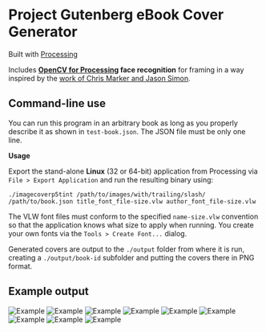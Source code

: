 Project Gutenberg eBook Cover Generator
================

Built with [Processing](http://processing.org)

Includes **[OpenCV for Processing](https://github.com/atduskgreg/opencv-processing) face recognition** for framing in a way inspired by the [work of Chris Marker and Jason Simon](http://www.lightindustry.org/simon_marker.jpg).

## Command-line use
You can run this program in an arbitrary book as long as you properly describe it as shown in `test-book.json`. The JSON file must be only one line.

**Usage**

Export the stand-alone **Linux** (32 or 64-bit) application from Processing via `File > Export Application` and run the resulting binary using:

`./imagecoverp5tint /path/to/images/with/trailing/slash/ /path/to/book.json title_font_file-size.vlw author_font_file-size.vlw`

The VLW font files must conform to the specified `name-size.vlw` convention so that the application knows what size to apply when running. You create your own fonts via the `Tools > Create Font...` dialog.

Generated covers are output to the `./output` folder from where it is run, creating a `./output/book-id` subfolder and putting the covers there in PNG format.

## Example output

![Example](https://github.com/mgiraldo/imagecoverp5tint/blob/master/output/example1.png)
![Example](https://github.com/mgiraldo/imagecoverp5tint/blob/master/output/example7.png)
![Example](https://github.com/mgiraldo/imagecoverp5tint/blob/master/output/example8.png)
![Example](https://github.com/mgiraldo/imagecoverp5tint/blob/master/output/example2.png)
![Example](https://github.com/mgiraldo/imagecoverp5tint/blob/master/output/example3.png)
![Example](https://github.com/mgiraldo/imagecoverp5tint/blob/master/output/example4.png)
![Example](https://github.com/mgiraldo/imagecoverp5tint/blob/master/output/example5.png)
![Example](https://github.com/mgiraldo/imagecoverp5tint/blob/master/output/example6.png)
![Example](https://github.com/mgiraldo/imagecoverp5tint/blob/master/output/example9.png)
